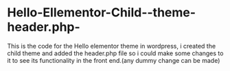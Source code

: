 # Hello-Ellementor-Child--theme-header.php-
This is the code for the Hello elementor theme in wordpress, i created the child theme and added the header.php file so i could make some changes to it to see its functionality in the front end.(any dummy change can be made)
